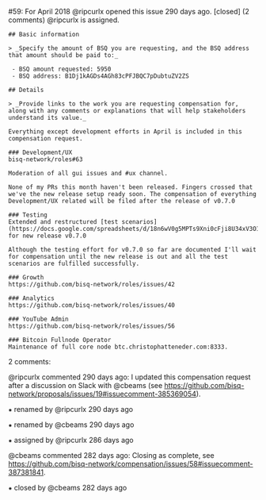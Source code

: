 #59: For April 2018
@ripcurlx opened this issue 290 days ago.  [closed] (2 comments)
@ripcurlx is assigned. 

    ## Basic information
    
    > _Specify the amount of BSQ you are requesting, and the BSQ address that amount should be paid to:_
    
     - BSQ amount requested: 5950
     - BSQ address: B1Dj1kAGDs4AGh83cPFJBQC7pDubtuZV2ZS
    
    ## Details
    
    > _Provide links to the work you are requesting compensation for, along with any comments or explanations that will help stakeholders understand its value._
    
    Everything except development efforts in April is included in this compensation request.
    
    ### Development/UX
    bisq-network/roles#63
    
    Moderation of all gui issues and #ux channel.
    
    None of my PRs this month haven't been released. Fingers crossed that we've the new release setup ready soon. The compensation of everything Development/UX related will be filed after the release of v0.7.0
    
    ### Testing
    Extended and restructured [test scenarios](https://docs.google.com/spreadsheets/d/18n6wV0g5MPTs9Xni0cFji8U34xV3O1IRPDEYZrluBuU/edit#gid=1386834576) for new release v0.7.0
    
    Although the testing effort for v0.7.0 so far are documented I'll wait for compensation until the new release is out and all the test scenarios are fulfilled successfully.
    
    ### Growth
    https://github.com/bisq-network/roles/issues/42
    
    ### Analytics
    https://github.com/bisq-network/roles/issues/40
    
    ### YouTube Admin
    https://github.com/bisq-network/roles/issues/56
    
    ### Bitcoin Fullnode Operator
    Maintenance of full core node btc.christophatteneder.com:8333.


2 comments:

@ripcurlx commented 290 days ago:
    I updated this compensation request after a discussion on Slack with @cbeams (see https://github.com/bisq-network/proposals/issues/19#issuecomment-385369054).


⁕ renamed by @ripcurlx 290 days ago

⁕ renamed by @cbeams 290 days ago

⁕ assigned by @ripcurlx 286 days ago

@cbeams commented 282 days ago:
    Closing as complete, see https://github.com/bisq-network/compensation/issues/58#issuecomment-387381841.


⁕ closed by @cbeams 282 days ago

